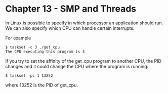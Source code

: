 
# Chapter 13 - SMP and Threads

In Linux is possible to specify in which processor an application should run. We
can also specify which CPU can handle certain interrupts.

For example

```shell
$ taskset -c 3 ./get_cpu
The CPU executing this program is 3
```

If you try to set the affinity of the get_cpu program to another CPU, the PID
changes and it could change the CPU where the program is running:


```shell
$ taskset -pc 1 13252
```

where 13252 is the PID of get_cpu.

